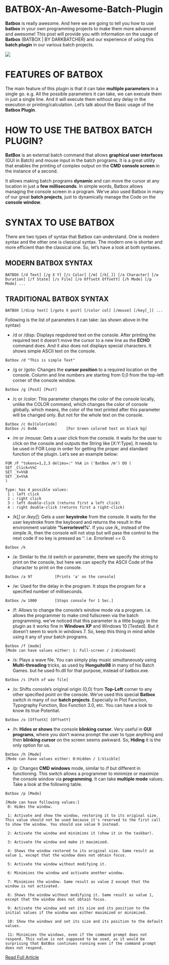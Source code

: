 # BATBOX-An-Awesome-Batch-Plugin
**Batbox** is really awesome. And here we are going to tell you how to use **batbox** in your own programming projects to make them more advanced and awesome! This post will provide you with information on the usage of **Batbox** (BATBOX | BY DARKBATCHER) and our experience of using this **batch plugin** in our various batch projects.

![](https://i2.wp.com/www.thebateam.org/wp-content/uploads/2018/12/35-1-2-1.png?w=620&ssl=1)

# FEATURES OF BATBOX
The main feature of this plugin is that it can take **multiple parameters** in a single go. e.g. All the possible parameters it can take, we can execute them in just a single line. And it will execute them without any delay in the execution or printing/calculation. Let’s talk about the Basic usage of the **Batbox Plugin**. 

# HOW TO USE THE BATBOX BATCH PLUGIN?
**BatBox** is an external batch command that allows **graphical user interfaces** (GUI in Batch) and mouse input in the batch programs. It is a great utility that enables the printing of complex output on the **CMD console screen** in the instance of a second.

It allows making batch programs **dynamic** and can move the cursor at any location in just a **few milliseconds**. In simple words, Batbox allows managing the console screen in a program. We’ve also used Batbox in many of our great **batch projects**, just to dynamically manage the Code on the **console window**.

# SYNTAX TO USE BATBOX
There are two types of syntax that Batbox can understand. One is modern syntax and the other one is classical syntax. The modern one is shorter and more efficient than the classical one. So, let’s have a look at both syntaxes.  

## MODERN BATBOX SYNTAX

```
BATBOX [/d Text] [/g X Y] [/c Color] [/m] [/k[_]] [/a Character] [/w Duration] [/f State] [/s File] [/o OffsetX OffsetY] [/h Mode] [/p Mode] ...
```

## TRADITIONAL BATBOX SYNTAX
```
BATBOX [/disp text] [/goto X posY] [/color col] [/mouse] [/key[_]] ...
```
Following is the list of parameters it can take: (as shown above in the syntax)

* /d or /disp: Displays reqpdored text on the console. After printing the required text it doesn’t move the cursor to a new line as the **ECHO** command does. And it also does not displays special characters. It shows simple ASCII text on the console.
```
Batbox /d "This is simple Text"
```
* /g or /goto: Changes the **cursor position** to a required location on the console. Column and line numbers are starting from 0,0 from the top-left corner of the console window.
```
Batbox /g [PosX] [PosY]
```
* /c or /color: This parameter changes the color of the console locally, unlike the COLOR command, which changes the color of console globally. which means, the color of the text printed after this parameter will be changed only. But not for the whole text on the console.
```
Batbox /c 0x[ColorCode]
Batbox /c 0x0A             [For Green colored text on black bg]
```
* /m or /mouse: Gets a user click from the console. It waits for the user to click on the console and outputs the String like [X:Y:Type]. It needs to be used in FOR Loop in order for getting the proper and standard function of the plugin. Let’s see an example below:
```
FOR /F "tokens=1,2,3 delims=:" %%A in ('BatBox /m') DO (
SET _Click=%%C
SET _Y=%%B
SET _X=%%A
)
```
```
Type: has 4 possible values:
 1 : left click
 2 : right click
 3 : left double-click (returns first a left click)
 4 : right double-click (returns first a right-click)
 ```
* /k[_] or /key[_]: Gets a user **keystroke** from the console. It waits for the user keystroke from the keyboard and returns the result in the environment variable **‘%errorlevel%’**. If you use /k_ instead of the simple /k, then the console will not stop but will pass the control to the next code if no key is pressed as ‘‘. i.e. Errorlevel == 0.
```
Batbox /k
```
* /a: Similar to the /d switch or parameter, there we specify the string to print on the console, but here we can specify the ASCII Code of the character to print on the console.
```
Batbox /a 97          [Prints 'a' on the console]
```
* /w: Used for the delay in the program. It stops the program for a specified number of milliseconds.
```
Batbox /w 1000        [Stops console for 1 Sec.]
```
* /f: Allows to change the console’s window mode via a program. i.e. allows the programmer to make cmd fullscreen via the batch programming. we’ve noticed that this parameter is a little buggy in the plugin as it works fine in **Windows XP** and Windows 10 [Tested]. But it doesn’t seem to work in windows 7. So, keep this thing in mind while using it any of your batch programs.
```
Batbox /f [mode]
[Mode can have values either: 1: Full-screen / 2:Windowed]
```
* /s: Plays a wave file. You can simply play music simultaneously using **Multi-threading** tricks, as used by **Honguito98** in many of his Batch Games. but he used fn.dll for that purpose, instead of batbox.exe.
```
Batbox /s [Path of wav file]
```
* /o: Shifts console’s original origin (0,0) from **Top-Left** corner to any other specified point on the console. We’ve used this special **Batbox** switch in many of our **batch projects**. Especially in Plot Function, Typography Function, Box Function 3.0, etc. You can have a look to know its true Potential.
```
Batbox /o [OffsetX] [OffsetY]
```
* /h: **Hides or shows** the console **blinking cursor**. Very useful in **GUI programs**, where you don’t wanna prompt the user to type anything and then **blinking cursor** on the screen seems awkward. So, **Hiding** it is the only option for us.
```
Batbox /h [Mode]
[Mode can have values either: 0:Hidden / 1:Visible]
```
* /p: Changes **CMD windows** mode, similar to /f but different in functioning. This switch allows a programmer to minimize or maximize the console window via **programming**. It can take **multiple mode** values. Take a look at the following table.
```
Batbox /p [Mode]
```
```
[Mode can have following values:]
 0: Hides the window.

 1: Activate and show the window, restoring it to its original size. This value should not be used because it's reserved to the first call to show the window. You should use value 9 instead.

 2: Activate the window and minimizes it (show it in the taskbar).

 3: Activate the window and make it maximized.

 4: Shows the window restored to its original size. Same result as value 1, except that the window does not obtain focus.

 5: Activate the window without modifying it.

 6: Minimizes the window and activate another window.

 7: Minimizes the window. Same result as value 2 except that the window is not activated.

 8: Shows the window without modifying it. Same result as value 1, except that the window does not obtain focus.

 9: Activate the window and set its size and its position to the initial values if the window was either maximized or minimized.

 10: Show the windows and set its size and its position to the default values.

 11: Minimizes the windows, even if the command prompt does not respond. This value is not supposed to be used, as it would be surprising that BatBox continues running even if the command prompt does not respond.
 ```
 [Read Full Article](https://www.thebateam.org/2020/01/batbox-by-darkbatcher/)
